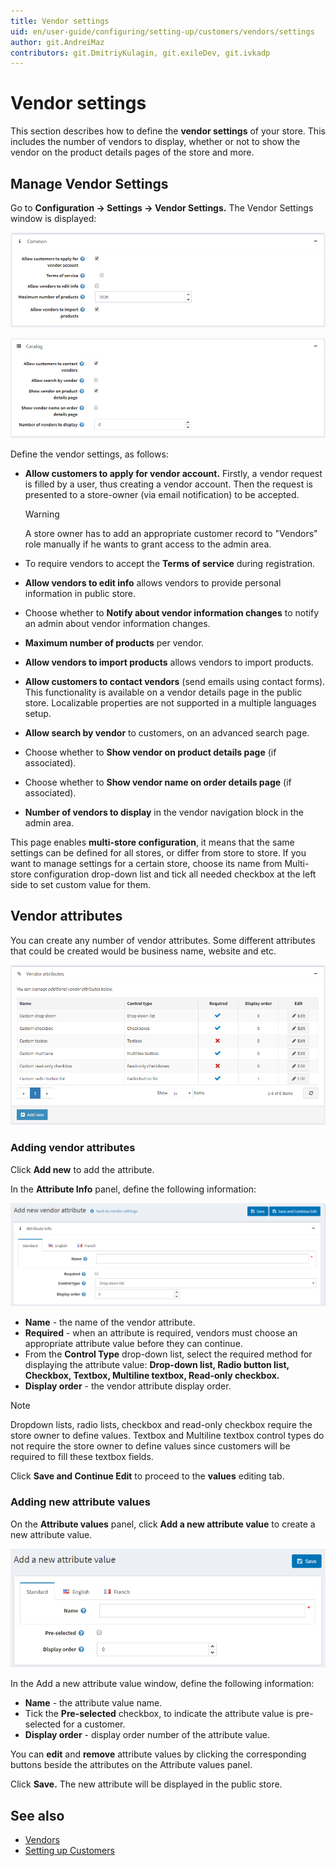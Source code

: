 ```yaml
---
title: Vendor settings
uid: en/user-guide/configuring/setting-up/customers/vendors/settings
author: git.AndreiMaz
contributors: git.DmitriyKulagin, git.exileDev, git.ivkadp
---
```

# Vendor settings

This section describes how to define the **vendor settings** of your store. This includes the number of vendors to display, whether or not to show the vendor on the product details pages of the store and more.

## Manage Vendor Settings

Go to **Configuration → Settings → Vendor Settings.** The Vendor Settings window is displayed:

![commonsettings](_static/settings/vendorsettings1.png)

![catalog](_static/settings/vendorsettings2.png)

Define the vendor settings, as follows:

* **Allow customers to apply for vendor account.** Firstly, a vendor request is filled by a user, thus creating a vendor account. Then the request is presented to a store-owner (via email notification) to be accepted.

    > [!WARNING]
    >  A store owner has to add an appropriate customer record to "Vendors" role manually if he wants to grant access to the admin area.

* To require vendors to accept the **Terms of service** during registration.
* **Allow vendors to edit info** allows vendors to provide personal information in public store.
* Choose whether to **Notify about vendor information changes** to notify an admin about vendor information changes.
* **Maximum number of products** per vendor.
* **Allow vendors to import products** allows vendors to import products.
* **Allow customers to contact vendors** (send emails using contact forms). This functionality is available on a vendor details page in the public store. Localizable properties are not supported in a multiple languages setup.
* **Allow search by vendor** to customers, on an advanced search page.
* Choose whether to **Show vendor on product details page** (if associated).
* Choose whether to  **Show vendor name on order details page** (if associated).
* **Number of vendors to display** in the vendor navigation block in the admin area.

This page enables **multi-store configuration**, it means that the same settings can be defined for all stores, or differ from store to store. If you want to manage settings for a certain store, choose its name from Multi-store configuration drop-down list and tick all needed checkbox at the left side to set custom value for them.

## Vendor attributes

You can create any number of vendor attributes. Some different attributes that could be created would be business name, website and etc.

![vendorattributes](_static/settings/vendorsettings3.png)

### Adding vendor attributes

Click **Add new** to add the attribute.

In the **Attribute Info** panel, define the following information:

![addvendorattribute](_static/settings/vendorsettings4.png)

* **Name** - the name of the vendor attribute.
* **Required** - when an attribute is required, vendors must choose an appropriate attribute value before they can continue.
* From the **Control Type** drop-down list, select the required method for displaying the attribute value: **Drop-down list, Radio button list, Checkbox, Textbox, Multiline textbox, Read-only checkbox.**
* **Display order** - the vendor attribute display order.

> [!NOTE]
>  Dropdown lists, radio lists, checkbox and read-only checkbox  require the store owner to define values. Textbox and Multiline textbox control types do not require the store owner to define values since customers will be required to fill these textbox fields.

Click **Save and Continue Edit** to proceed to the **values** editing tab.

### Adding new attribute values

On the **Attribute values** panel, click **Add a new attribute value** to create a new attribute value.

![attributevalues](_static/settings/vendorsettings5.png)

In the Add a new attribute value window, define the following information:

* **Name** - the attribute value name.
* Tick the **Pre-selected** checkbox, to indicate the attribute value is pre-selected for a customer.
* **Display order** - display order number of the attribute value.

You can **edit** and **remove** attribute values by clicking the corresponding buttons beside the attributes on the Attribute values panel.

Click **Save.** The new attribute will be displayed in the public store.

## See also

* [Vendors](xref:en/user-guide/configuring/setting-up/customers/vendors/index)
* [Setting up Customers](xref:en/user-guide/configuring/setting-up/customers/index)
